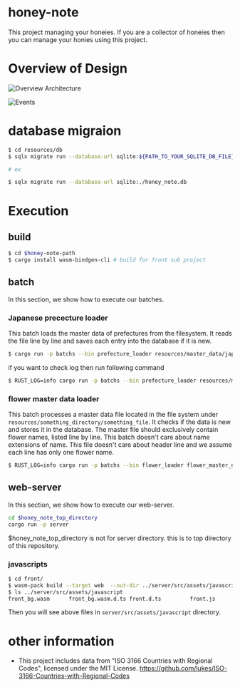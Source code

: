 # honey-note

This project managing your honeies. If you are a collector of honeies then you can manage your honies using this project.

# Overview of Design

![Overview Architecture](https://github.com/user-attachments/assets/330b914e-1d96-48c4-8480-9a4e344c53a8)

![Events](https://github.com/user-attachments/assets/fb8d6349-a483-4388-942c-7e41c75982bf)

# database migraion

```bash
$ cd resources/db
$ sqlx migrate run --database-url sqlite:${PATH_TO_YOUR_SQLITE_DB_FILE}

# ex

$ sqlx migrate run --database-url sqlite:./honey_note.db
```

# Execution

## build

```bash
$ cd $honey-note-path
$ cargo install wasm-bindgen-cli # build for front sub project
```

## batch
In this section, we show how to execute our batches.

### Japanese prececture loader
This batch loads the master data of prefectures from the filesystem.
It reads the file line by line and saves each entry into the database if it is new.

```bash
$ cargo run -p batchs --bin prefecture_loader resources/master_data/japanese_prefectures.scv $PATH_TO_DB_FILE
```

if you want to check log then run following command

```bash
$ RUST_LOG=info cargo run -p batchs --bin prefecture_loader resources/master_data/japanese_prefectures.csv $PATH_TO_DB_FILE
```

### flower master data loader 
This batch processes a master data file located in the file system under `resources/something_directory/something_file`. 
It checks if the data is new and stores it in the database. The master file should exclusively contain flower names, listed line by line.
This batch doesn't care about name extensions of name. This file doesn't care about header line and we assume each line has only one flower name.

```bash
$ RUST_LOG=info cargo run -p batchs --bin flower_loader flower_master_data_directory/file_name.csv database_file(sqlite file).db
```

## web-server
In this section, we show how to execute our web-server.

```bash
cd $honey_note_top_directory
cargo run -p server
```

$honey_note_top_directory is not for server directory. this is to top directory of this repository.

### javascripts

```bash
$ cd front/
$ wasm-pack build --target web  --out-dir ../server/src/assets/javascript/
$ ls ../server/src/assets/javascript
front_bg.wasm      front_bg.wasm.d.ts front.d.ts         front.js           package.json
```

Then you will see above files in `server/src/assets/javascript` directory.


# other information

- This project includes data from "ISO 3166 Countries with Regional Codes", licensed under the MIT License. <https://github.com/lukes/ISO-3166-Countries-with-Regional-Codes>

